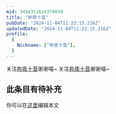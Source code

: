 ```yaml
---
mid: 3494353624370039
title: "祢夜十音"
pubDate: "2024-11-04T11:22:15.216Z"
updatedDate: "2024-11-04T11:22:15.216Z"
profile:
  {
    Nickname: ["祢夜十音"],
  }
---
```


关注[祢夜十音](https://space.bilibili.com/3494353624370039)谢谢喵~ 关注[祢夜十音](https://space.bilibili.com/3494353624370039)谢谢喵~

## 此条目有待补充
你可以在[这里](https://github.com/Yuhanawa/VTuber.ICU/edit/master/src/content/v/祢夜十音/index.md)编辑本文
